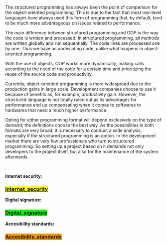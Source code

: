 <div class="article-container">
<p>The structured programming has always been the point of comparison for the object-oriented programming. This is due to the fact that most low-level languages have always used this form of programming that, by default, tend to be much more advantageous on issues related to performance.</p>
<p>The main difference between structured programming and OOP is the way the code is written and processed. In structured programming, all methods are written globally and run sequentially. The code lines are processed one by one. Thus we have an undeviating code, unlike what happens in object-oriented programming.</p>
<p>With the use of objects, OOP works more dynamically, making calls according to the need of the code for a certain time and prioritizing the reuse of the source code and productivity.</p>
<p>Currently, object-oriented programming is more widespread due to the production gains in large scale. Development companies choose to use it because of benefits as, for example, productivity gain. However, the structured language is not totally ruled out as its advantages for performance end up compensating when it comes to softwares to hardwares that need a much higher performance.</p>
<p>Opting for either programming format will depend exclusively on the type of demand; the definitions choose the best way. As the possibilities in both formats are very broad, it is necessary to conduct a wide analysis, especially if the structured programming is an option. In the development market there are very few professionals who turn to structured programming. So setting up a project based on it demands not only developers to the project itself, but also for the maintenance of the system afterwards.</p>
</div>
<div class="author">&nbsp;</div>

<p><strong>Internet security:</strong></p>
<h3><a href="https://10-adrian.github.io/Internet-and-security-webpage/internet_security.html"><span style="background-color: #ffff00;">Internet_security</span></a></h3>
<p><strong>Digital signature:</strong></p>
<h3><a href="https://10-adrian.github.io/Internet-and-security-webpage/digital_signature.html"><span style="background-color: #00ff00;">Digital_signature</span></a></h3>
<p><strong>Accesibility standards:</strong></p>
<h3><span style="background-color: #ff9900;"><a style="background-color: #ff9900;" href="https://10-adrian.github.io/Internet-and-security-webpage/accesibility_standards.html">Accesibility_standards</a></span></h3>

<p>&nbsp;</p>
